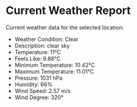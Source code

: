 # Current Weather Report
Current weather data for the selected location:
- Weather Condition: Clear
- Description: clear sky
- Temperature: 11°C
- Feels Like: 9.88°C
- Minimum Temperature: 10.42°C
- Maximum Temperature: 11.01°C
- Pressure: 1031 hPa
- Humidity: 66%
- Wind Speed: 2.57 m/s
- Wind Degree: 320°

